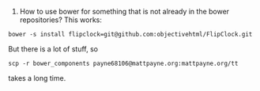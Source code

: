 1. How to use bower for something that is not already in the bower repositories?
This works:

~~~~~~~
bower -s install flipclock=git@github.com:objectivehtml/FlipClock.git
~~~~~~~

But there is a lot of stuff, so 

~~~~~~~
scp -r bower_components payne68106@mattpayne.org:mattpayne.org/tt
~~~~~~~
takes a long time.


